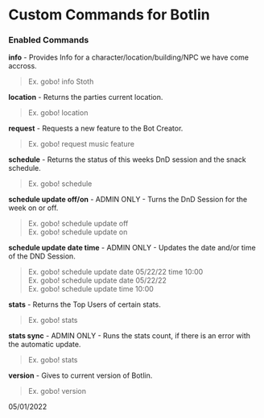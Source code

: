 # Custom Commands for Botlin
### Enabled Commands

**info** - Provides Info for a character/location/building/NPC we have come accross.
> Ex. gobo! info Stoth

**location** - Returns the parties current location.
> Ex. gobo! location

**request** - Requests a new feature to the Bot Creator.
> Ex. gobo! request music feature

**schedule** - Returns the status of this weeks DnD session and the snack schedule.
> Ex. gobo! schedule

**schedule update off/on** - ADMIN ONLY - Turns the DnD Session for the week on or off.
> Ex. gobo! schedule update off<br>
Ex. gobo! schedule update on

**schedule update date time** - ADMIN ONLY - Updates the date and/or time of the DND Session.
> Ex. gobo! schedule update date 05/22/22 time 10:00<br>
Ex. gobo! schedule update date 05/22/22<br>
Ex. gobo! schedule update time 10:00

**stats** - Returns the Top Users of certain stats.
> Ex. gobo! stats

**stats sync** - ADMIN ONLY - Runs the stats count, if there is an error with the automatic update.
> Ex. gobo! stats

**version** - Gives to current version of Botlin.
> Ex. gobo! version

05/01/2022